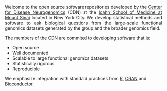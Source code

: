 


<p align="justify">
Welcome to the open source software repositories developed by the <a href="https://icahn.mssm.edu/research/neurogenomics">Center for Disease Neurogenomics</a> (CDN) at the <a href="https://icahn.mssm.edu">Icahn School of Medicine at Mount Sinai</a> located in New York City.  We develop statistical methods and software to ask biological questions from the large-scale functional genomics datasets generated by the group and the broader genomics field.
 </p>

The members of the CDN are commited to developing software that is: 

- Open source 
- Well documented
- Scalable to large functional genomics datasets
- Statistically rigorous
- Reproducible 

We emphasize integration with standard practices from <a href="https://www.r-project.org">R</a>, <a href="https://cran.r-project.org">CRAN</a> and <a href="https://bioconductor.org">Bioconductor</a>.
